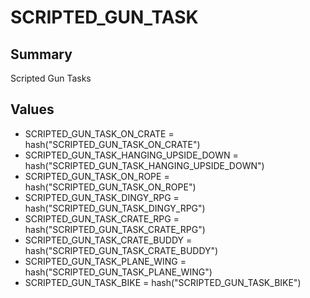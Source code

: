 # SCRIPTED_GUN_TASK

## Summary
Scripted Gun Tasks

## Values
* SCRIPTED_GUN_TASK_ON_CRATE = hash("SCRIPTED_GUN_TASK_ON_CRATE")
* SCRIPTED_GUN_TASK_HANGING_UPSIDE_DOWN = hash("SCRIPTED_GUN_TASK_HANGING_UPSIDE_DOWN")
* SCRIPTED_GUN_TASK_ON_ROPE = hash("SCRIPTED_GUN_TASK_ON_ROPE")
* SCRIPTED_GUN_TASK_DINGY_RPG = hash("SCRIPTED_GUN_TASK_DINGY_RPG")
* SCRIPTED_GUN_TASK_CRATE_RPG = hash("SCRIPTED_GUN_TASK_CRATE_RPG")
* SCRIPTED_GUN_TASK_CRATE_BUDDY = hash("SCRIPTED_GUN_TASK_CRATE_BUDDY")
* SCRIPTED_GUN_TASK_PLANE_WING = hash("SCRIPTED_GUN_TASK_PLANE_WING")
* SCRIPTED_GUN_TASK_BIKE = hash("SCRIPTED_GUN_TASK_BIKE")